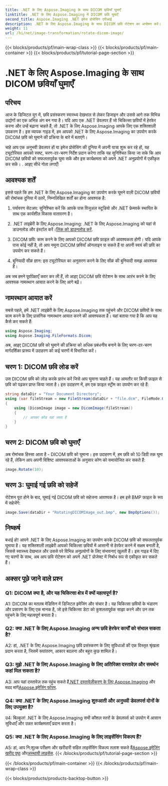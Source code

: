 ```yaml
---
title: .NET के लिए Aspose.Imaging के साथ DICOM छवियाँ घुमाएँ
linktitle: .NET के लिए Aspose.Imaging में DICOM छवि घुमाएँ
second_title: Aspose.Imaging .NET इमेज प्रोसेसिंग एपीआई
description: .NET के लिए Aspose.Imaging के साथ DICOM छवि रोटेशन का अन्वेषण करें। चिकित्सा छवियों में हेरफेर करने के लिए चरण-दर-चरण मार्गदर्शिका।
weight: 11
url: /hi/net/image-transformation/rotate-dicom-image/
---
```


{{< blocks/products/pf/main-wrap-class >}}
{{< blocks/products/pf/main-container >}}
{{< blocks/products/pf/tutorial-page-section >}}

# .NET के लिए Aspose.Imaging के साथ DICOM छवियाँ घुमाएँ

## परिचय

आज के डिजिटल युग में, छवि प्रसंस्करण स्वास्थ्य देखभाल से लेकर डिजाइन और उससे आगे तक विभिन्न उद्योगों का एक अभिन्न अंग बन गया है। यदि आप एक .NET डेवलपर हैं जो चिकित्सा छवियों में हेरफेर करना और उन्हें बढ़ाना चाहते हैं, तो .NET के लिए Aspose.Imaging आपके लिए एक शक्तिशाली उपकरण है। इस व्यापक गाइड में, हम आपको .NET के लिए Aspose.Imaging का उपयोग करके DICOM छवि को घुमाने की प्रक्रिया के बारे में बताएंगे।

चाहे आप एक अनुभवी डेवलपर हों या इमेज प्रोसेसिंग की दुनिया में अपनी यात्रा शुरू कर रहे हों, यह ट्यूटोरियल आपको स्पष्ट, चरण-दर-चरण निर्देश प्रदान करेगा ताकि यह सुनिश्चित किया जा सके कि आप DICOM छवियों को सफलतापूर्वक घुमा सकें और इस कार्यक्षमता को अपने .NET अनुप्रयोगों में एकीकृत कर सकें। . आइए सीधे गोता लगाएँ!

## आवश्यक शर्तें

इससे पहले कि हम .NET के लिए Aspose.Imaging का उपयोग करके घूमने वाली DICOM छवियों की रोमांचक दुनिया में उतरें, निम्नलिखित शर्तों का होना आवश्यक है:

1. पर्यावरण सेटअप: सुनिश्चित करें कि आपके पास विजुअल स्टूडियो और .NET फ्रेमवर्क स्थापित के साथ एक कार्यशील विकास वातावरण है।

2. .NET लाइब्रेरी के लिए Aspose.Imaging: .NET के लिए Aspose.Imaging को यहां से डाउनलोड और इंस्टॉल करें।[लिंक को डाउनलोड करें](https://releases.aspose.com/imaging/net/).

3. DICOM छवि: काम करने के लिए आपको DICOM छवि फ़ाइल की आवश्यकता होगी। यदि आपके पास कोई नहीं है, तो आप नमूना DICOM छवियाँ ऑनलाइन पा सकते हैं या अपनी स्वयं की छवि का उपयोग कर सकते हैं।

4. बुनियादी सी# ज्ञान: इस ट्यूटोरियल का अनुसरण करने के लिए सी# की बुनियादी समझ आवश्यक है।

अब जब हमने पूर्वापेक्षाएँ कवर कर ली हैं, तो आइए DICOM छवि रोटेशन के साथ आरंभ करने के लिए आवश्यक नामस्थान आयात करने के लिए आगे बढ़ें।

## नामस्थान आयात करें

सबसे पहले, हमें .NET लाइब्रेरी के लिए Aspose.Imaging तक पहुंचने और DICOM छवियों के साथ काम करने के लिए प्रासंगिक नामस्थान आयात करने की आवश्यकता है। यहां बताया गया है कि आप यह कैसे कर सकते हैं:

```csharp
using Aspose.Imaging;
using Aspose.Imaging.FileFormats.Dicom;
```

अब, आइए DICOM छवि को घुमाने की प्रक्रिया को अधिक प्रबंधनीय बनाने के लिए चरण-दर-चरण मार्गदर्शिका प्रारूप में उदाहरण को कई चरणों में विभाजित करें।

## चरण 1: DICOM छवि लोड करें

उस DICOM छवि को लोड करके प्रारंभ करें जिसे आप घुमाना चाहते हैं। यह आमतौर पर किसी फ़ाइल से छवि को पढ़कर प्राप्त किया जाता है। इस उदाहरण में, हम एक फ़ाइल स्ट्रीम का उपयोग कर रहे हैं:

```csharp
string dataDir = "Your Document Directory";
using (var fileStream = new FileStream(dataDir + "file.dcm", FileMode.Open, FileAccess.Read))
{
    using (DicomImage image = new DicomImage(fileStream))
    {
        // आपका कोड यहां जाता है
    }
}
```

## चरण 2: DICOM छवि को घुमाएँ

अब रोमांचक हिस्सा आता है - DICOM छवि को घुमाना। इस उदाहरण में, हम छवि को 10 डिग्री तक घुमा रहे हैं, लेकिन आप अपनी विशिष्ट आवश्यकताओं के अनुसार कोण को समायोजित कर सकते हैं:

```csharp
image.Rotate(10);
```

## चरण 3: घुमाई गई छवि को सहेजें

रोटेशन पूरा होने के बाद, घुमाई गई DICOM छवि को सहेजना आवश्यक है। हम इसे BMP फ़ाइल के रूप में सहेजेंगे:

```csharp
image.Save(dataDir + "RotatingDICOMImage_out.bmp", new BmpOptions());
```

## निष्कर्ष

बधाई हो! आपने .NET के लिए Aspose.Imaging का उपयोग करके DICOM छवि को सफलतापूर्वक घुमाया है। यह शक्तिशाली लाइब्रेरी आपको चिकित्सा छवियों में आसानी से हेरफेर करने में सक्षम बनाती है, जिससे स्वास्थ्य देखभाल और उससे परे विभिन्न अनुप्रयोगों के लिए संभावनाएं खुलती हैं। इस गाइड में दिए गए चरणों के साथ, अब आप छवि रोटेशन को अपने .NET प्रोजेक्ट में निर्बाध रूप से एकीकृत कर सकते हैं।

## अक्सर पूछे जाने वाले प्रश्न

### Q1: DICOM क्या है, और यह चिकित्सा क्षेत्र में क्यों महत्वपूर्ण है?

A1: DICOM का मतलब मेडिसिन में डिजिटल इमेजिंग और संचार है। यह चिकित्सा छवियों के भंडारण और प्रसारण के लिए एक मानक है, जो इसे चिकित्सा डेटा को कुशलतापूर्वक साझा करने और उन तक पहुंचने के लिए महत्वपूर्ण बनाता है।

### Q2: क्या .NET के लिए Aspose.Imaging अन्य छवि हेरफेर कार्यों को संभाल सकता है?

A2: हां, .NET के लिए Aspose.Imaging छवि प्रसंस्करण के लिए सुविधाओं की एक विस्तृत श्रृंखला प्रदान करता है, जिसमें रूपांतरण, आकार बदलना और बहुत कुछ शामिल है।

### Q3: मुझे .NET के लिए Aspose.Imaging के लिए अतिरिक्त दस्तावेज़ और समर्थन कहां मिल सकता है?

 A3: आप यहां दस्तावेज़ तक पहुंच सकते हैं[.NET दस्तावेज़ीकरण के लिए Aspose.Imaging](https://reference.aspose.com/imaging/net/) और मदद मांगें[Aspose.इमेजिंग फोरम](https://forum.aspose.com/).

### Q4: क्या .NET के लिए Aspose.Imaging शुरुआती और अनुभवी डेवलपर्स दोनों के लिए उपयुक्त है?

उ4: बिल्कुल! .NET के लिए Aspose.Imaging सभी कौशल स्तरों के डेवलपर्स को उपयोग में आसान सुविधाएँ और उन्नत कार्यक्षमताएँ प्रदान करता है।

### Q5: क्या .NET के लिए Aspose.Imaging के लिए लाइसेंसिंग विकल्प हैं?

 A5: हां, आप नि:शुल्क परीक्षण और खरीदारी सहित लाइसेंसिंग विकल्प तलाश सकते हैं[Aspose.इमेजिंग खरीद पृष्ठ](https://purchase.aspose.com/buy) और[अस्थायी लाइसेंस](https://purchase.aspose.com/temporary-license/).
{{< /blocks/products/pf/tutorial-page-section >}}

{{< /blocks/products/pf/main-container >}}
{{< /blocks/products/pf/main-wrap-class >}}

{{< blocks/products/products-backtop-button >}}
